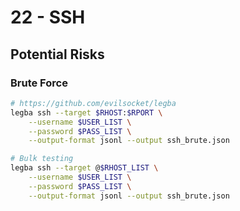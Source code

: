 # 22 - SSH

## Potential Risks

### Brute Force

```bash
# https://github.com/evilsocket/legba
legba ssh --target $RHOST:$RPORT \
    --username $USER_LIST \
    --password $PASS_LIST \
    --output-format jsonl --output ssh_brute.json

# Bulk testing
legba ssh --target @$RHOST_LIST \
    --username $USER_LIST \
    --password $PASS_LIST \
    --output-format jsonl --output ssh_brute.json
```
